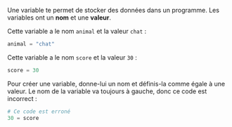Une variable te permet de stocker des données dans un programme. Les variables ont un **nom** et une **valeur**.

Cette variable a le nom `animal` et la valeur `chat` :

```python
animal = "chat"
```

Cette variable a le nom ` score ` et la valeur ` 30 ` :

```python
score = 30
```

Pour créer une variable, donne-lui un nom et définis-la comme égale à une valeur. Le nom de la variable va toujours à gauche, donc ce code est incorrect :

```python
# Ce code est erroné
30 = score      
```
